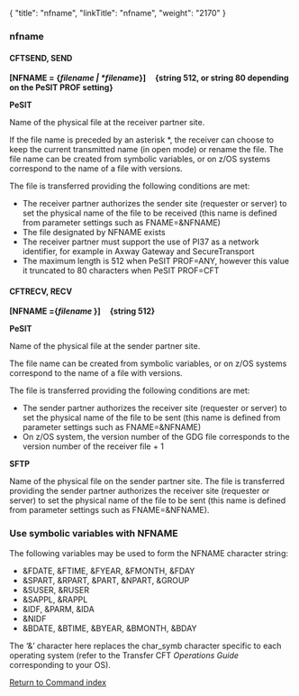 {
    "title": "nfname",
    "linkTitle": "nfname",
    "weight": "2170"
}<span id="nfname"></span>

### nfname

#### CFTSEND, SEND

**\[NFNAME =** <span style="font-weight: bold;">{</span>***filename
| \*filename*}\]     {string
512, or string 80 depending on the PeSIT PROF setting}**

**PeSIT**

Name of the physical file at the receiver partner site.

If the file name is preceded by an asterisk \*, the receiver can choose
to keep the current transmitted name (in open mode) or rename the file. The file name
can be created from symbolic variables, or on z/OS systems correspond to the name of a
file with versions.

The file is transferred providing the following conditions are met:

-   The
    receiver partner authorizes the sender site (requester or server) to set
    the physical name of the file to be received (this name is defined from
    parameter settings such as FNAME=&NFNAME)
-   The
    file designated by NFNAME exists
-   The receiver partner must support the use of PI37 as a network identifier, for example in Axway Gateway and SecureTransport
-   The maximum length is 512 when PeSIT PROF=ANY, however this value it truncated to 80 characters when PeSIT PROF=CFT

#### CFTRECV, RECV

**\[NFNAME =**<span style="font-weight: bold;">{</span>***filename*
}\]     {string
512}**

**PeSIT**

Name of the physical file at the sender partner site.

The file name
can be created from symbolic variables, or on z/OS systems correspond to the name of a
file with versions.

The file is transferred providing the following conditions are met:

-   The
    sender partner authorizes the receiver site (requester or server) to set
    the physical name of the file to be sent (this name is defined from
    parameter settings such as FNAME=&NFNAME)
-   On z/OS system, the
    version number of the GDG file corresponds to the version number of the
    receiver file + 1

**SFTP**

Name of the physical file on the sender partner site. The file is transferred providing the sender partner authorizes the receiver site (requester or server) to set
the physical name of the file to be sent (this name is defined from
parameter settings such as FNAME=&NFNAME).

### Use symbolic variables with NFNAME                

The following variables may be used to form the NFNAME character string:

-   &FDATE,
    &FTIME, &FYEAR, &FMONTH, &FDAY
-   &SPART,
    &RPART, &PART, &NPART, &GROUP
-   &SUSER,
    &RUSER
-   &SAPPL,
    &RAPPL
-   &IDF,
    &PARM, &IDA
-   &NIDF
-   &BDATE,
    &BTIME, &BYEAR, &BMONTH, &BDAY

The ‘&’ character here replaces the char\_symb character specific
to each operating system (refer to the <span class="mc-variable axway_variables.Component_Short_Name variable">Transfer CFT</span> *Operations Guide*
corresponding to your OS).

[Return to Command index](../../)
